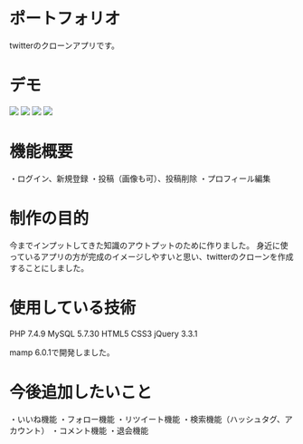 <h1>ポートフォリオ</h1>
twitterのクローンアプリです。

<h1>デモ</h1>
<img src="https://user-images.githubusercontent.com/78944548/107743683-a9e57600-6d54-11eb-84f5-1c2122e094ec.gif">
<img src="https://user-images.githubusercontent.com/78944548/107744681-7b689a80-6d56-11eb-868e-278bafe4a8f1.gif">
<img src="https://user-images.githubusercontent.com/78944548/107747943-a1446e00-6d5b-11eb-8a6a-3abc11212c0a.png">
<img src="https://user-images.githubusercontent.com/78944548/107747944-a1dd0480-6d5b-11eb-8ad1-1ce1959ed5cf.png">
<h1>機能概要</h1>
・ログイン、新規登録
・投稿（画像も可）、投稿削除
・プロフィール編集

<h1>制作の目的</h1>
今までインプットしてきた知識のアウトプットのために作りました。
身近に使っているアプリの方が完成のイメージしやすいと思い、twitterのクローンを作成することにしました。

<h1>使用している技術</h1>
PHP 7.4.9
MySQL 5.7.30
HTML5
CSS3
jQuery 3.3.1

mamp 6.0.1で開発しました。

<h1>今後追加したいこと</h1>
・いいね機能
・フォロー機能
・リツイート機能
・検索機能（ハッシュタグ、アカウント）
・コメント機能
・退会機能




